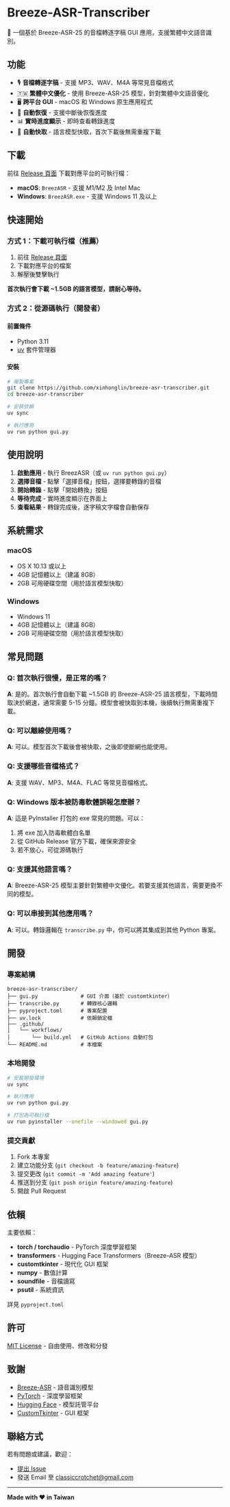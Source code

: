 # Breeze-ASR-Transcriber

🎤 一個基於 Breeze-ASR-25 的音檔轉逐字稿 GUI 應用，支援繁體中文語音識別。

## 功能

- 🎙️ **音檔轉逐字稿** - 支援 MP3、WAV、M4A 等常見音檔格式
- 🇹🇼 **繁體中文優化** - 使用 Breeze-ASR-25 模型，針對繁體中文語音優化
- 🖥️ **跨平台 GUI** - macOS 和 Windows 原生應用程式
- 🔄 **自動恢復** - 支援中斷後恢復進度
- 📊 **實時進度顯示** - 即時查看轉錄進度
- 💾 **自動快取** - 語言模型快取，首次下載後無需重複下載

## 下載

前往 [Release 頁面](https://github.com/xinhonglin/breeze-asr-transcriber/releases) 下載對應平台的可執行檔：

- **macOS**: `BreezASR` - 支援 M1/M2 及 Intel Mac
- **Windows**: `BreezASR.exe` - 支援 Windows 11 及以上

## 快速開始

### 方式 1：下載可執行檔（推薦）

1. 前往 [Release 頁面](https://github.com/xinhonglin/breeze-asr-transcriber/releases)
2. 下載對應平台的檔案
3. 解壓後雙擊執行

**首次執行會下載 ~1.5GB 的語言模型，請耐心等待。**

### 方式 2：從源碼執行（開發者）

#### 前置條件

- Python 3.11
- [uv](https://github.com/astral-sh/uv) 套件管理器

#### 安裝

```bash
# 複製專案
git clone https://github.com/xinhonglin/breeze-asr-transcriber.git
cd breeze-asr-transcriber

# 安裝依賴
uv sync

# 執行應用
uv run python gui.py
```

## 使用說明

1. **啟動應用** - 執行 BreezASR（或 `uv run python gui.py`）
2. **選擇音檔** - 點擊「選擇音檔」按鈕，選擇要轉錄的音檔
3. **開始轉錄** - 點擊「開始轉換」按鈕
4. **等待完成** - 實時進度顯示在界面上
5. **查看結果** - 轉錄完成後，逐字稿文字檔會自動保存

## 系統需求

### macOS
- OS X 10.13 或以上
- 4GB 記憶體以上（建議 8GB）
- 2GB 可用硬碟空間（用於語言模型快取）

### Windows
- Windows 11
- 4GB 記憶體以上（建議 8GB）
- 2GB 可用硬碟空間（用於語言模型快取）

## 常見問題

### Q: 首次執行很慢，是正常的嗎？
**A**: 是的。首次執行會自動下載 ~1.5GB 的 Breeze-ASR-25 語言模型，下載時間取決於網速，通常需要 5-15 分鐘。模型會被快取到本機，後續執行無需重複下載。

### Q: 可以離線使用嗎？
**A**: 可以。模型首次下載後會被快取，之後即使斷網也能使用。

### Q: 支援哪些音檔格式？
**A**: 支援 WAV、MP3、M4A、FLAC 等常見音檔格式。

### Q: Windows 版本被防毒軟體誤報怎麼辦？
**A**: 這是 PyInstaller 打包的 exe 常見的問題。可以：
1. 將 exe 加入防毒軟體白名單
2. 從 GitHub Release 官方下載，確保來源安全
3. 若不放心，可從源碼執行

### Q: 支援其他語言嗎？
**A**: Breeze-ASR-25 模型主要針對繁體中文優化。若要支援其他語言，需要更換不同的模型。

### Q: 可以串接到其他應用嗎？
**A**: 可以。轉錄邏輯在 `transcribe.py` 中，你可以將其集成到其他 Python 專案。

## 開發

### 專案結構

```
breeze-asr-transcriber/
├── gui.py              # GUI 介面（基於 customtkinter）
├── transcribe.py       # 轉錄核心邏輯
├── pyproject.toml      # 專案配置
├── uv.lock             # 依賴鎖定檔
├── .github/
│   └── workflows/
│       └── build.yml   # GitHub Actions 自動打包
└── README.md           # 本檔案
```

### 本地開發

```bash
# 安裝開發環境
uv sync

# 執行應用
uv run python gui.py

# 打包為可執行檔
uv run pyinstaller --onefile --windowed gui.py
```

### 提交貢獻

1. Fork 本專案
2. 建立功能分支 (`git checkout -b feature/amazing-feature`)
3. 提交更改 (`git commit -m 'Add amazing feature'`)
4. 推送到分支 (`git push origin feature/amazing-feature`)
5. 開啟 Pull Request

## 依賴

主要依賴：

- **torch / torchaudio** - PyTorch 深度學習框架
- **transformers** - Hugging Face Transformers（Breeze-ASR 模型）
- **customtkinter** - 現代化 GUI 框架
- **numpy** - 數值計算
- **soundfile** - 音檔讀寫
- **psutil** - 系統資訊

詳見 `pyproject.toml`

## 許可

[MIT License](LICENSE) - 自由使用、修改和分發

## 致謝

- [Breeze-ASR](https://huggingface.co/spaces/onsol/Breeze-ASR-25) - 語音識別模型
- [PyTorch](https://pytorch.org/) - 深度學習框架
- [Hugging Face](https://huggingface.co/) - 模型託管平台
- [CustomTkinter](https://github.com/TomSchimansky/CustomTkinter) - GUI 框架

## 聯絡方式

若有問題或建議，歡迎：
- [提出 Issue](https://github.com/xinhonglin/breeze-asr-transcriber/issues)
- 發送 Email 至 classiccrotchet@gmail.com

---

**Made with ❤️ in Taiwan**